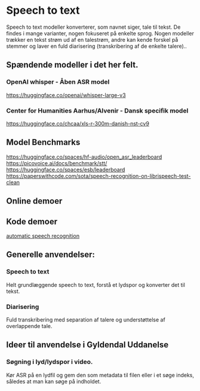 # Speech to text

Speech to text modeller konverterer, som navnet siger, tale til tekst. De findes i mange varianter, nogen fokuseret på enkelte sprog.
Nogen modeller trækker en tekst strøm ud af en talestrøm, andre kan kende forskel på stemmer og laver en fuld diarisering (transkribering af de enkelte talere)..

## Spændende modeller i det her felt.

### OpenAI whisper - Åben ASR model
https://huggingface.co/openai/whisper-large-v3

### Center for Humanities Aarhus/Alvenir - Dansk specifik model
https://huggingface.co/chcaa/xls-r-300m-danish-nst-cv9

## Model Benchmarks

https://huggingface.co/spaces/hf-audio/open_asr_leaderboard
https://picovoice.ai/docs/benchmark/stt/ 
https://huggingface.co/spaces/esb/leaderboard
https://paperswithcode.com/sota/speech-recognition-on-librispeech-test-clean


## Online demoer



## Kode demoer

[automatic speech recognition](speech-to-text/README.md)

## Generelle anvendelser:

### Speech to text

Helt grundlæggende speech to text, forstå et lydspor og konverter det til tekst.

### Diarisering

Fuld transkribering med separation af talere og understøttelse af overlappende tale.

## Ideer til anvendelse i Gyldendal Uddanelse

### Søgning i lyd/lydspor i video.

Kør ASR på en lydfil og gem den som metadata til filen eller i et søge indeks, således at man kan søge på indholdet.

### 
